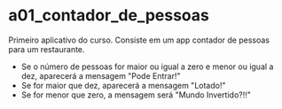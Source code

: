 # a01_contador_de_pessoas

Primeiro aplicativo do curso. Consiste em um app contador de pessoas para um restaurante. 
 - Se o número de pessoas for maior ou igual a zero e menor ou igual a dez, aparecerá a mensagem "Pode Entrar!"
 - Se for maior que dez, aparecerá a mensagem "Lotado!"
 - Se for menor que zero, a mensagem será "Mundo Invertido?!!"
